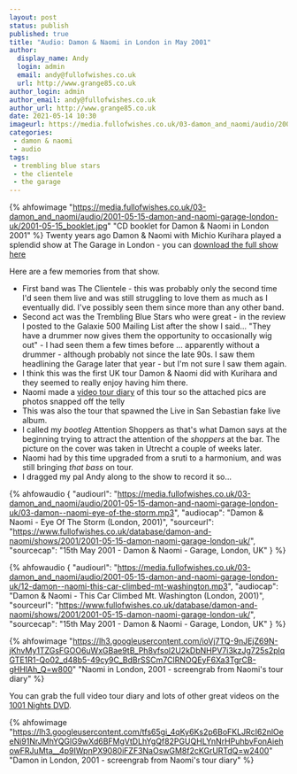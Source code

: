 ```yaml
---
layout: post
status: publish
published: true
title: "Audio: Damon & Naomi in London in May 2001"
author:
  display_name: Andy
  login: admin
  email: andy@fullofwishes.co.uk
  url: http://www.grange85.co.uk
author_login: admin
author_email: andy@fullofwishes.co.uk
author_url: http://www.grange85.co.uk
date: 2021-05-14 10:30
imageurl: https://media.fullofwishes.co.uk/03-damon_and_naomi/audio/2001-05-15-damon-and-naomi-garage-london-uk/2001-05-15_booklet.jpg
categories:
 - damon & naomi
 - audio
tags:
 - trembling blue stars
 - the clientele
 - the garage
---
```

{% ahfowimage "https://media.fullofwishes.co.uk/03-damon_and_naomi/audio/2001-05-15-damon-and-naomi-garage-london-uk/2001-05-15_booklet.jpg" "CD booklet for Damon & Naomi in London 2001" %}
Twenty years ago Damon & Naomi with Michio Kurihara played a splendid show at The Garage in London - you can [download the full show here](/database/damon-and-naomi/shows/2001/2001-05-15-damon-naomi-garage-london-uk/)

Here are a few memories from that show.

<!--more-->

- First band was The Clientele - this was probably only the second time I'd seen them live and was still struggling to love them as much as I eventually did. I've possibly seen them since more than any other band.
- Second act was the Trembling Blue Stars who were great - in the review I posted to the Galaxie 500 Mailing List after the show I said... "They have a drummer now gives them the opportunity to occasionally wig out" - I had seen them a few times before ... apparently without a drummer - although probably not since the late 90s. I saw them headlining the Garage later that year - but I'm not sure I saw them again.
- I think this was the first UK tour Damon & Naomi did with Kurihara and they seemed to really enjoy having him there.
- Naomi made a [video tour diary](https://www.20-20-20.com/store/damon-naomi-1001-nights-dvd) of this tour so the attached pics are photos snapped off the telly
- This was also the tour that spawned the Live in San Sebastian fake live album.
- I called my _bootleg_ Attention Shoppers as that's what Damon says at the beginning trying to attract the attention of the _shoppers_ at the bar. The picture on the cover was taken in Utrecht a couple of weeks later.
- Naomi had by this time upgraded from a sruti to a harmonium, and was still bringing _that bass_ on tour.
- I dragged my pal Andy along to the show to record it so...

{% ahfowaudio 
{
"audiourl": "https://media.fullofwishes.co.uk/03-damon_and_naomi/audio/2001-05-15-damon-and-naomi-garage-london-uk/03-damon--naomi-eye-of-the-storm.mp3",
"audiocap": "Damon & Naomi - Eye Of The Storm (London, 2001)",
"sourceurl": "https://www.fullofwishes.co.uk/database/damon-and-naomi/shows/2001/2001-05-15-damon-naomi-garage-london-uk/",
"sourcecap": "15th May 2001 - Damon & Naomi - Garage, London, UK"
}	%}

{% ahfowaudio 
{
"audiourl": "https://media.fullofwishes.co.uk/03-damon_and_naomi/audio/2001-05-15-damon-and-naomi-garage-london-uk/12-damon--naomi-this-car-climbed-mt-washington.mp3",
"audiocap": "Damon & Naomi - This Car Climbed Mt. Washington (London, 2001)",
"sourceurl": "https://www.fullofwishes.co.uk/database/damon-and-naomi/shows/2001/2001-05-15-damon-naomi-garage-london-uk/",
"sourcecap": "15th May 2001 - Damon & Naomi - Garage, London, UK"
}	%}

{% ahfowimage "https://lh3.googleusercontent.com/ioVj7TQ-9nJEjZ69N-jKhvMy1TZGsFGOO6uWxGBae9tB_Ph8vfsol2U2kDbNHPV7i3kzJg725s2plqGTE1R1-Qo02_d48b5-49cy9C_BdBrSSCm7ClRNOQEyF6Xa3TgrCB-gHHlAh_Q=w800" "Naomi in London, 2001 - screengrab from Naomi's tour diary" %}

You can grab the full video tour diary and lots of other great videos on the [1001 Nights DVD](https://www.20-20-20.com/store/damon-naomi-1001-nights-dvd).

{% ahfowimage "https://lh3.googleusercontent.com/tfs65gi_4qKy6Ks2p6BoFKLJRcI62nlOeeNi91NrJMhYQGlG9wXd6BFMgVtDLhYgQf82PGUQHLYnNrHPuhbvFonAiehowFRJuMta__4p9IWpnPX9080iFZF3NaOswGM8f2cKGrURTdQ=w2400" "Damon in London, 2001 - screengrab from Naomi's tour diary" %}